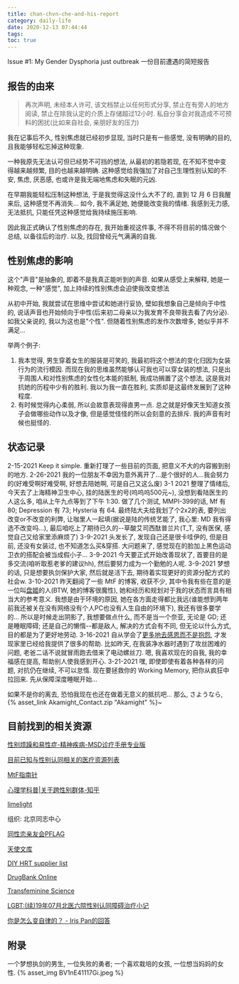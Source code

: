 ```yaml
---
title: chan-chvn-che-and-his-report
category: daily-life
date: 2020-12-13 07:44:44
tags:
toc: true
---
```


Issue #1: My Gender Dysphoria just outbreak
一份目前遭遇的简短报告

<!-- more -->

## 报告的由来

> 再次声明, 未经本人许可, 该文档禁止以任何形式分享, 禁止在有旁人的地方阅读, 禁止在除我认定的介质上存储超过12小时. 私自分享会对我造成不可预料的困扰(比如来自社会, 亲朋好友的压力)

我在记事后不久, 性别焦虑就已经初步显现, 当时只是有一些感觉, 没有明确的目的, 且我能够轻松忘掉这种现象.

一种我原先无法认可但已经势不可挡的想法,
从最初的若隐若现, 在不知不觉中变得越来越频繁, 目的也越来越明确.
这种感觉给我强加了对自己生理性别认知的不安, 焦虑, 厌恶感,
也或许是我无端地焦虑和失眠的元凶.

在早期我能轻松压制这种想法, 于是我觉得这没什么大不了的,
直到 12 月 6 日我醒来后, 这种感觉不再消失...
如今, 我不满足她, 她便能改变我的情绪.
我感到无力感, 无法抵抗, 只能任凭这种感觉给我持续施压影响.

因此我正式确认了性别焦虑的存在, 我开始重视这件事, 不得不将目前的情况做个总结, 以备往后的治疗.
以及, 找回曾经元气满满的自我.

## 性别焦虑的影响

这个"声音"是抽象的, 即着不是我真正能听到的声音.
如果从感受上来解释, 她是一种观念, 一种"感觉", 加上持续的性别焦虑会迫使我改变想法

从初中开始, 我就尝试在思维中尝试和她进行妥协, 壁如我想象自己是倾向于中性的, 说话声音也开始倾向于中性(后来初二母亲以为我发育不良带我去看了内分泌). 如我父亲说的, 我以为这也是"个性".
但随着性别焦虑的发作次数增多, 她似乎并不满足...

举两个例子:
1. 我本觉得, 男生穿着女生的服装是可笑的, 我最初将这个想法的变化归因为女装行为的流行模因.
   而现在我的思维虽然能够认可我也可以穿女装的想法, 只是出于周围人和对性别焦虑的女性化本能的抵制, 我成功搁置了这个想法, 这是我对抗她的历程中少有的胜利.
   我以为我一直在胜利, 实质却是这最终发展到了这种程度.
2. 有时候觉得内心柔弱, 所以会故意表现得直男一点.
   总之就是好像天生知道女孩子会做哪些动作以及才像, 但是感觉怪怪的所以会刻意的去排斥.
   我的声音有时候也挺怪的.

## 状态记录

2-15-2021 Keep it simple. 重新打理了一些目前的页面, 把意义不大的内容搬到别的地方.
2-26-2021 我的一位朋友不幸因为意外离开了...是个很好的人...我会努力的(好难受啊好难受啊, 好想去陪她啊, 可是自己又这么废)
3-1 2021 整理了情绪后, 今天去了上海精神卫生中心, 挂的陆医生的号(呜呜呜500元~), 没想到看陆医生的人这么多, 咱从上午九点等到了下午 1:30. 做了几个测试, MMPI-399的话, Mf 有 80; Depression 有 73; Hysteria 有 64. 最终陆大夫给我划了个2x2的表, 要列出改变or不改变的利弊, 让咖里人一起填(据说是陆的传统艺能了, 我心里: MD 我有得选不改变吗...), 最后咱吃上了期待已久的--草酸艾司西酞普兰片(T_T, 没有医保, 感觉自己又给家里添麻烦了)
3-9-2021 头发长了, 发现自己还是很卡哇伊的, 但是目前, 还没有女装过, 也不知道怎么买&穿搭. 大问题来了, 感觉现在的脸加上黑色运动卫衣的搭配会被当成假小子...
3-9-2021 今天要正式开始改善现状了, 首要目的是多交流(咱听取惹老爹的建议hh), 然后要努力成为一个勤勉的人呢.
3-9-2021 梦想的话, 只是想要执剑保护大家, 然后就是活下去, 期待着实现更好的资源分配方式的社会w.
3-10-2021 昨天翻阅了一些 MtF 的博客, 收获不少, 其中令我有些在意的是一位叫[盘姬](http://ohayou.aimo.moe/)的人(BTW, 她的博客很魔性), 她和经历和规划对于我的状态而言具有相当大的参考意义. 我想是由于环境的原因, 她在各方面走得都比我远(谁能想到两年前我还被关在没有网络没有个人PC也没有人生自由的环境下), 我还有很多要学的...
所以是时候走出阴影了, 我想要做点什么, 而不是当一个奈亚, 无论是 GD; 还是睡眠障碍; 还是自己的懒惰--都是敌人, 解决的方式会有不同, 但无论以什么方式, 目的都是为了更好地劳动.
3-16-2021 自从学会了[更多地去感恩而不是抱怨](https://www.bilibili.com/video/BV16J411v7Fb), 才发现家里已经给我提供了很多的帮助. 比如昨天, 在我装净水器时遇到了攻丝困难的问题, 老爸二话不说就冒雨跑去借来了电动螺丝刀.
嗯, 我喜欢现在的自我, 我的幸福感在提高, 帮助别人使我感到开心.
3-21-2021 嘿, 即使即使有着各种各样的问题, 对抗仍在继续, 不可以怠惰. 现在要拯救你的 Working Memory, 把你从疯狂中拉回来.
先从保障深度睡眠开始...

如果不是你的离去, 恐怕我现在也还在做着无意义的抵抗吧...
那么, さようなら, {% asset_link Akamight_Contact.zip "Akamight" %}~

## 目前找到的相关资源

[性别烦躁和易性症-精神疾病-MSD诊疗手册专业版](https://www.msdmanuals.com/zh/professional/psychiatric-disorders/%E6%80%A7%E6%B4%BB%E5%8A%A8%EF%BC%8C%E6%80%A7%E5%88%AB%E7%83%A6%E8%BA%81%E5%92%8C%E6%80%A7%E6%AC%B2%E5%80%92%E9%94%99/gender-dysphoria-and-transsexualism)

[目前已知与性别认同相关的医疗资源列表](https://github.com/Kristall-WangShiwei/Transgender-lost-years/blob/master/0002_Medical/Medical_Resources/%E7%9B%AE%E5%89%8D%E4%B8%8E%E6%80%A7%E5%88%AB%E8%AE%A4%E5%90%8C%E7%9B%B8%E5%85%B3%E7%9A%84%E5%8C%BB%E7%96%97%E8%B5%84%E6%BA%90%E5%88%97%E8%A1%A8.md)

[MtF指南针](https://mtf.party/)

[心理学科普|关于跨性别群体-知乎](https://web.archive.org/web/20201224055706/https://zhuanlan.zhihu.com/p/151322791)

[limelight](https://limelight.moe/)

组织: 北京同志中心

[同性恋亲友会PFLAG](http://www.pflag.org.cn/)

[天使文库](http://mtf.aimo.moe/)

[DIY HRT supplier list](https://hrt.cafe/)

[DrugBank Online](https://go.drugbank.com/)

[Transfeminine Science](https://transfemscience.org/)

[LGBT:(续)19年07月北医六院性别认同障碍治疗小记](https://zhuanlan.zhihu.com/p/80062078)

[你是怎么变自律的？ - Iris Pan的回答](https://www.zhihu.com/question/284206141/answer/598492991)

## 附录

一个梦想执剑的男生, 一位失败的勇者; 一个喜欢栽培的女孩, 一位想当妈妈的女性.
{% asset_img BV1nE41117Gi.jpeg %}
